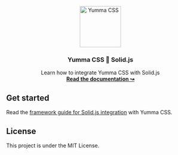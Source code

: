 <div align="center">
  <a href="https://yummacss.com" target="_blank" target="_blank" rel="noopener noreferrer">
    <img alt="Yumma CSS" src="https://www.yummacss.com/trademark/mark.png" width="110" style="max-width: 100%;">
  </a>
</div>

<h3 align="center">Yumma CSS 🤝 Solid.js</h3>

<p align="center">
  Learn how to integrate Yumma CSS with Solid.js
  <br>
  <a href="https://yummacss.com"><strong>Read the documentation ↝</strong></a>

## Get started

Read the [framework guide for Solid.js integration](https://www.yummacss.com/docs/guides/solidjs) with Yumma CSS.

## License

This project is under the MIT License.
